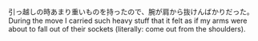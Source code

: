 <tr><td>引っ越しの時あまり重いものを持ったので、腕が肩から抜けんばかりだった。<td><tr><tr><td>During the move I carried such heavy stuff that it felt as if my arms were about to fall out of their sockets (literally: come out from the shoulders).<td><tr></table>


